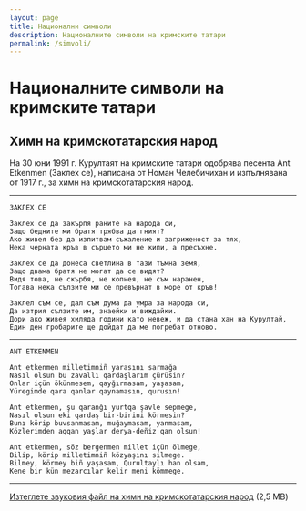 ```yaml
---
layout: page
title: Национални символи
description: Националните символи на кримските татари
permalink: /simvoli/
---
```


# Националните символи на кримските татари

## Химн на кримскотатарския народ

На 30 юни 1991 г. Курултаят на кримските татари одобрява песента Ant Etkenmen (Заклех се), написана от Номан Челебичихан и изпълнявана от 1917 г., за химн на кримскотатарския народ.

---

```
ЗАКЛЕХ СЕ

Заклех се да закърпя раните на народа си,
Защо бедните ми братя трябва да гният?
Ако живея без да изпитвам съжаление и загриженост за тях,
Нека черната кръв в сърцето ми не кипи, а пресъхне.

Заклех се да донеса светлина в тази тъмна земя,
Защо двама братя не могат да се видят?
Видя това, не скърбя, не копнея, не съм наранен,
Тогава нека сълзите ми се превърнат в море от кръв!

Заклел съм се, дал съм дума да умра за народа си,
Да изтрия сълзите им, знаейки и виждайки.
Дори ако живея хиляда години като невеж, и да стана хан на Курултай,
Един ден гробарите ще дойдат да ме погребат отново.
```

---

```
ANT ETKENMEN

Ant etkenmen milletimniñ yarasını sarmağa
Nasıl olsun bu zavallı qardaşlarım çürüsin?
Onlar içün ökünmesem, qayğırmasam, yaşasam,
Yüregimde qara qanlar qaynamasın, qurusın!

Ant etkenmen, şu qaranğı yurtqa şavle sepmege,
Nasıl olsun eki qardaş bir-birini körmesin?
Bunı körip buvsanmasam, muğaymasam, yanmasam,
Közlerimden aqqan yaşlar derya-deñiz qan olsun!

Ant etkenmen, söz bergenmen millet içün ölmege,
Bilip, körip milletimniñ közyaşını silmege.
Bilmey, körmey biñ yaşasam, Qurultaylı han olsam,
Kene bir kün mezarcılar kelir meni kömmege.
```
---

[Изтеглете звуковия файл на химн на кримскотатарския народ](src/himn-na-krimskotatarskiya-narod.mpeg) (2,5 MB)
